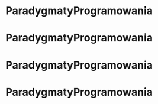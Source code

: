 # ParadygmatyProgramowania
# ParadygmatyProgramowania
# ParadygmatyProgramowania
# ParadygmatyProgramowania
